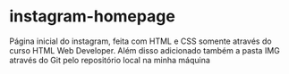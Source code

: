 # instagram-homepage

Página inicial do instagram, feita com HTML e CSS somente através do curso HTML Web Developer.
Além disso adicionado também a pasta IMG através do Git pelo repositório local na minha máquina
